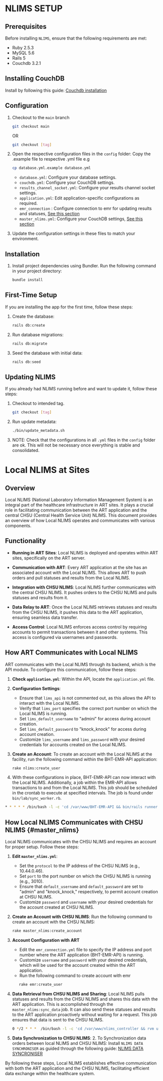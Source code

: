 # NLIMS SETUP

## Prerequisites

Before installing `NLIMS`, ensure that the following requirements are met:

- Ruby 2.5.3
- MySQL 5.6
- Rails 5
- Couchdb 3.2.1

## Installing CouchDB
Install by following this guide: [Couchdb installation](https://github.com/HISMalawi/couchdb_installation/tree/main)

## Configuration

1. Checkout to the ```main``` branch
   ```bash
   git checkout main
   ```
      OR 
   ```bash
   git checkout [tag]
   ```
2. Open the respective configuration files in the `config` folder: Copy the .example file to respective .yml file e.g  
   ```bash
   cp database.yml.example database.yml
   ```

   - `database.yml`: Configure your database settings.
   - `couchdb.yml`: Configure your CouchDB settings.
   - `results_channel_socket.yml`: Configure your results channel socket settings.
   - `application.yml`: Edit application-specific configurations as required.
   - `emr_connection` : Configure connection to emr for updating results and statuses, [See this section](#master_nlims)
   - `master_nlims.yml`: Configure your CouchDB settings, [See this section](#master_nlims)

3. Update the configuration settings in these files to match your environment.

## Installation

1. Install project dependencies using Bundler. Run the following command in your project directory:

   ```bash
   bundle install
   ```
## First-Time Setup

If you are installing the app for the first time, follow these steps:

1. Create the database:

   ```bash
   rails db:create
   ```
2. Run database migrations:

   ```bash
   rails db:migrate
   ```
3. Seed the database with initial data:

   ```bash
   rails db:seed
   ```
## Updating NLIMS

If you already had NLIMS running before and want to update it, follow these steps:

1. Checkout to intended tag.
   ```bash
   git checkout [tag]
   ```
2. Run update metadata:

   ```bash
   ./bin/update_metadata.sh
   ```
3. NOTE: Check that the configurations in all ```.yml``` files in the ```config``` folder are ok. This will not be necessary once everything is stable and consolidated.
# Local NLIMS at Sites 

## Overview

Local NLIMS (National Laboratory Information Management System) is an integral part of the healthcare infrastructure in ART sites. It plays a crucial role in facilitating communication between the ART application and the central CHSU (Central Health Service Unit) NLIMS. This document provides an overview of how Local NLIMS operates and communicates with various components.

## Functionality

- **Running in ART Sites**: Local NLIMS is deployed and operates within ART sites, specifically on the ART server.

- **Communication with ART**: Every ART application at the site has an associated account with the Local NLIMS. This allows ART to push orders and pull statuses and results from the Local NLIMS.

- **Integration with CHSU NLIMS**: Local NLIMS further communicates with the central CHSU NLIMS. It pushes orders to the CHSU NLIMS and pulls statuses and results from it.

- **Data Relay to ART**: Once the Local NLIMS retrieves statuses and results from the CHSU NLIMS, it pushes this data to the ART application, ensuring seamless data transfer.

- **Access Control**: Local NLIMS enforces access control by requiring accounts to permit transactions between it and other systems. This access is configured via usernames and passwords.

## How ART Communicates with Local NLIMS 

ART communicates with the Local NLIMS through its backend, which is the API module. To configure this communication, follow these steps:

1. **Check `application.yml`**: Within the API, locate the `application.yml` file.

2. **Configuration Settings**:
   - Ensure that `lims_api` is not commented out, as this allows the API to interact with the Local NLIMS.
   - Verify that `lims_port` specifies the correct port number on which the Local NLIMS is running.
   - Set `lims_default_username` to "admini" for access during account creation.
   - Set `lims_default_password` to "knock_knock" for access during account creation.
   - Customize `lims_username` and `lims_password` with your desired credentials for accounts created on the Local NLIMS.

3. **Create an Account**: To create an account with the Local NLIMS at the facility, run the following command within the BHT-EMR-API application:
   ```bash
   rake nlims:create_user
   ```

4. With these configurations in place, BHT-EMR-API can now interact with the Local NLIMS. Additionally, a job within the EMR-API allows transactions to and from the Local NLIMS. This job should be scheduled in the crontab to execute at specified intervals. The job is found under `bin/lab/sync_worker.rb`.  
```bash
* * * * * /bin/bash -l -c 'cd /var/www/BHT-EMR-API && bin/rails runner -e development '\''bin/lab/sync_worker.rb'\'''
```

## How Local NLIMS Communicates with CHSU NLIMS {#master_nlims}

Local NLIMS communicates with the CHSU NLIMS and requires an account for proper setup. Follow these steps:

1. **Edit `master_nlims.yml`**:
   - Set the `protocol` to the IP address of the CHSU NLIMS (e.g., 10.44.0.46).
   - Set `port` to the port number on which the CHSU NLIMS is running (e.g., 3010).
   - Ensure that `default_username` and `default_password` are set to "admin" and "knock_knock," respectively, to permit account creation at CHSU NLIMS.
   - Customize `password` and `username` with your desired credentials for the account created at CHSU NLIMS.

2. **Create an Account with CHSU NLIMS**:
   Run the following command to create an account with the CHSU NLIMS:
   ```bash
   rake master_nlims:create_account
   ```
3. **Account Configuration with ART**
   - Edit the `emr_connection.yml` file to specify the IP address and port number where the ART application (BHT-EMR-API) is running.
   - Customize `username` and `password` with your desired credentials, which will be used for the account created within the ART application.
   - Run the following command to create account with emr
   ```bash
      rake emr:create_user
   ```
4. **Data Retrieval from CHSU NLIMS and Sharing**:
   Local NLIMS pulls statuses and results from the CHSU NLIMS and shares this data with the ART application. This is accomplished through the `master_nlims:sync_data` job. It can also send these statuses and results to the ART application proactively without waiting for a request. This job ensures that data is sent to the CHSU NLIMS.
      ```bash
      0 */2 * * *  /bin/bash -l -c 'cd /var/www/nlims_controller && rvm use 2.5.3 && RAILS_ENV=development bundle exec rake master_nlims:sync_data --silent >> log/pull_from_master_nlims.log 2>&1'
      ```

4. **Data Synchronization to CHSU NLIMS**:
   2. To Synchronization data orders between local NLIMS and CHSU NLIMS: Install ```NLIMS DATA SYNCHRONISER``` as guided through the following guide: [NLIMS DATA SYNCRONISER](https://github.com/HISMalawi/nlims_data_syncroniser/tree/master)


By following these steps, Local NLIMS establishes effective communication with both the ART application and the CHSU NLIMS, facilitating efficient data exchange within the healthcare system.